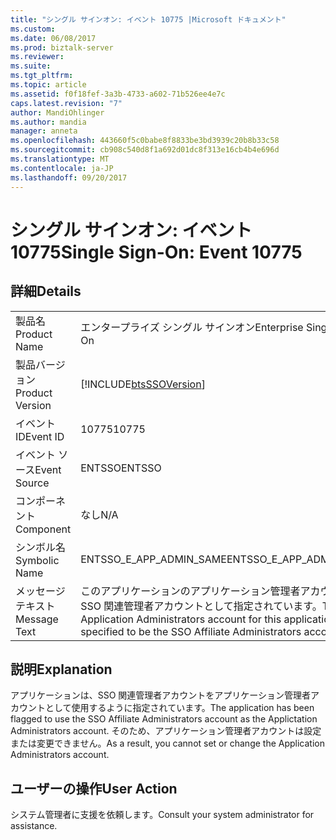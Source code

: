 ```yaml
---
title: "シングル サインオン: イベント 10775 |Microsoft ドキュメント"
ms.custom: 
ms.date: 06/08/2017
ms.prod: biztalk-server
ms.reviewer: 
ms.suite: 
ms.tgt_pltfrm: 
ms.topic: article
ms.assetid: f0f18fef-3a3b-4733-a602-71b526ee4e7c
caps.latest.revision: "7"
author: MandiOhlinger
ms.author: mandia
manager: anneta
ms.openlocfilehash: 443660f5c0babe8f8833be3bd3939c20b8b33c58
ms.sourcegitcommit: cb908c540d8f1a692d01dc8f313e16cb4b4e696d
ms.translationtype: MT
ms.contentlocale: ja-JP
ms.lasthandoff: 09/20/2017
---
```

# <a name="single-sign-on-event-10775"></a><span data-ttu-id="0a10e-102">シングル サインオン: イベント 10775</span><span class="sxs-lookup"><span data-stu-id="0a10e-102">Single Sign-On: Event 10775</span></span>
## <a name="details"></a><span data-ttu-id="0a10e-103">詳細</span><span class="sxs-lookup"><span data-stu-id="0a10e-103">Details</span></span>  
  
|||  
|-|-|  
|<span data-ttu-id="0a10e-104">製品名</span><span class="sxs-lookup"><span data-stu-id="0a10e-104">Product Name</span></span>|<span data-ttu-id="0a10e-105">エンタープライズ シングル サインオン</span><span class="sxs-lookup"><span data-stu-id="0a10e-105">Enterprise Single Sign-On</span></span>|  
|<span data-ttu-id="0a10e-106">製品バージョン</span><span class="sxs-lookup"><span data-stu-id="0a10e-106">Product Version</span></span>|[!INCLUDE[btsSSOVersion](../includes/btsssoversion-md.md)]|  
|<span data-ttu-id="0a10e-107">イベント ID</span><span class="sxs-lookup"><span data-stu-id="0a10e-107">Event ID</span></span>|<span data-ttu-id="0a10e-108">10775</span><span class="sxs-lookup"><span data-stu-id="0a10e-108">10775</span></span>|  
|<span data-ttu-id="0a10e-109">イベント ソース</span><span class="sxs-lookup"><span data-stu-id="0a10e-109">Event Source</span></span>|<span data-ttu-id="0a10e-110">ENTSSO</span><span class="sxs-lookup"><span data-stu-id="0a10e-110">ENTSSO</span></span>|  
|<span data-ttu-id="0a10e-111">コンポーネント</span><span class="sxs-lookup"><span data-stu-id="0a10e-111">Component</span></span>|<span data-ttu-id="0a10e-112">なし</span><span class="sxs-lookup"><span data-stu-id="0a10e-112">N/A</span></span>|  
|<span data-ttu-id="0a10e-113">シンボル名</span><span class="sxs-lookup"><span data-stu-id="0a10e-113">Symbolic Name</span></span>|<span data-ttu-id="0a10e-114">ENTSSO_E_APP_ADMIN_SAME</span><span class="sxs-lookup"><span data-stu-id="0a10e-114">ENTSSO_E_APP_ADMIN_SAME</span></span>|  
|<span data-ttu-id="0a10e-115">メッセージ テキスト</span><span class="sxs-lookup"><span data-stu-id="0a10e-115">Message Text</span></span>|<span data-ttu-id="0a10e-116">このアプリケーションのアプリケーション管理者アカウントが SSO 関連管理者アカウントとして指定されています。</span><span class="sxs-lookup"><span data-stu-id="0a10e-116">The Application Administrators account for this application is specified to be the SSO Affiliate Administrators account.</span></span>|  
  
## <a name="explanation"></a><span data-ttu-id="0a10e-117">説明</span><span class="sxs-lookup"><span data-stu-id="0a10e-117">Explanation</span></span>  
 <span data-ttu-id="0a10e-118">アプリケーションは、SSO 関連管理者アカウントをアプリケーション管理者アカウントとして使用するように指定されています。</span><span class="sxs-lookup"><span data-stu-id="0a10e-118">The application has been flagged to use the SSO Affiliate Administrators account as the Applictation Administrators account.</span></span> <span data-ttu-id="0a10e-119">そのため、アプリケーション管理者アカウントは設定または変更できません。</span><span class="sxs-lookup"><span data-stu-id="0a10e-119">As a result, you cannot set or change the Application Administrators account.</span></span>  
  
## <a name="user-action"></a><span data-ttu-id="0a10e-120">ユーザーの操作</span><span class="sxs-lookup"><span data-stu-id="0a10e-120">User Action</span></span>  
 <span data-ttu-id="0a10e-121">システム管理者に支援を依頼します。</span><span class="sxs-lookup"><span data-stu-id="0a10e-121">Consult your system administrator for assistance.</span></span>